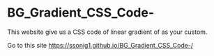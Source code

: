 # BG_Gradient_CSS_Code-

This website give us a CSS code of  linear gradient of as your custom.

Go to this site   https://ssonig1.github.io/BG_Gradient_CSS_Code-/
